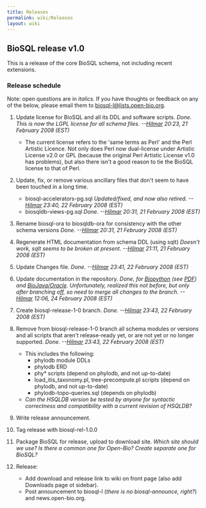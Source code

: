 ```yaml
---
title: Releases
permalink: wiki/Releases
layout: wiki
---
```


BioSQL release v1.0
-------------------

This is a release of the core BioSQL schema, not including recent
extensions.

### Release schedule

Note: open questions are in *italics.* If you have thoughts or feedback
on any of the below, please email them to biosql-l@lists.open-bio.org.

1.  Update license for BioSQL and all its DDL and software scripts.
    *Done. This is now the LGPL license for all schema files.
    --[Hilmar](User%3AHlapp "wikilink") 20:23, 21 February 2008 (EST)*
    -   The current license refers to the 'same terms as Perl' and the
        Perl Artistic Licence. Not only does Perl now dual-license under
        Artistic License v2.0 or GPL (because the original Perl Artistic
        License v1.0 has problems), but also there isn't a good reason
        to tie the BioSQL license to that of Perl.

2.  Update, fix, or remove various ancillary files that don't seem to
    have been touched in a long time.
    -   biosql-accelerators-pg.sql *Updated/fixed, and now also retired.
        --[Hilmar](User%3AHlapp "wikilink") 23:40, 22 February
        2008 (EST)*
    -   biosqldb-views-pg.sql *Done. --[Hilmar](User%3AHlapp "wikilink")
        20:31, 21 February 2008 (EST)*

3.  Rename biosql-ora to biosqldb-ora for consistency with the other
    schema versions *Done. --[Hilmar](User%3AHlapp "wikilink") 20:31, 21
    February 2008 (EST)*
4.  Regenerate HTML documentation from schema DDL (using sqlt) *Doesn't
    work, sqlt seems to be broken at present.
    --[Hilmar](User%3AHlapp "wikilink") 21:11, 21 February 2008 (EST)*
5.  Update Changes file. *Done. --[Hilmar](User%3AHlapp "wikilink")
    23:41, 22 February 2008 (EST)*
6.  Update documentation in the repository. *Done, for
    [Biopython](http://code.open-bio.org/svnweb/index.cgi/biosql/browse/biosql-schema/trunk/doc/biopython)
    (see
    [PDF](http://code.open-bio.org/svnweb/index.cgi/biosql/checkout/biosql-schema/trunk/doc/biopython/python_biosql_basic.pdf))
    and
    [BioJava/Oracle](http://code.open-bio.org/svnweb/index.cgi/biosql/checkout/biosql-schema/trunk/doc/bj_and_bsql_oracle_howto.htm).
    Unfortunately, realized this not before, but only after branching
    off, so need to merge all changes to the branch.
    --[Hilmar](User%3AHlapp "wikilink") 12:06, 24 February 2008 (EST)*
7.  Create biosql-release-1-0 branch. *Done.
    --[Hilmar](User%3AHlapp "wikilink") 23:43, 22 February 2008 (EST)*
8.  Remove from biosql-release-1-0 branch all schema modules or versions
    and all scripts that aren't release-ready yet, or are not yet or no
    longer supported. *Done. --[Hilmar](User%3AHlapp "wikilink") 23:43,
    22 February 2008 (EST)*
    -   This includes the following:
        -   phylodb module DDLs
        -   phylodb ERD
        -   phy\* scripts (depend on phylodb, and not up-to-date)
        -   load\_itis\_taxonomy.pl, tree-precompute.pl scripts (depend
            on phylodb, and not up-to-date)
        -   phylodb-topo-queries.sql (depends on phylodb)
    -   *Can the HSQLDB version be tested by anyone for syntactic
        correctness and compatibility with a current revision of
        HSQLDB?*

9.  Write release announcement.
10. Tag release with biosql-rel-1.0.0
11. Package BioSQL for release, upload to download site. *Which site
    should we use? Is there a common one for Open-Bio? Create separate
    one for BioSQL?*
12. Release:
    -   Add download and release link to wiki on front page (also add
        Downloads page ot sidebar).
    -   Post announcement to biosql-l (*there is no biosql-announce,
        right?*) and news.open-bio.org.


